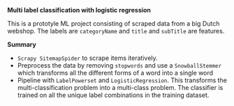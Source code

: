 **Multi label classification with logistic regression**

This is a prototyle ML project consisting of scraped data from a big Dutch webshop. The labels are `categoryName` and `title` and `subTitle` are features.

__Summary__
- `Scrapy SitemapSpider` to scrape items iteratively.
- Preprocess the data by removing `stopwords` and use a `SnowballStemmer` which transforms all the different forms of a word into a single word 
- Pipeline with `LabelPowerset` and `LogisticRegression`. This transforms the multi-classification problem into a multi-class problem. The classifier is trained on all the unique label combinations in the training dataset.

